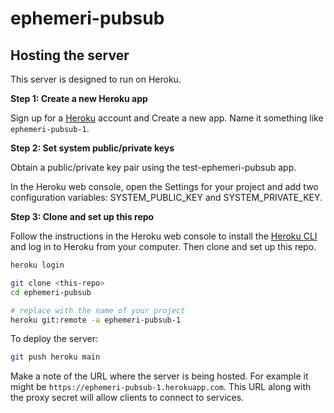 # ephemeri-pubsub

## Hosting the server

This server is designed to run on Heroku.

**Step 1: Create a new Heroku app**

Sign up for a [Heroku](https://heroku.com) account and Create a new app. Name it something like `ephemeri-pubsub-1`.

**Step 2: Set system public/private keys**

Obtain a public/private key pair using the test-ephemeri-pubsub app.

In the Heroku web console, open the Settings for your project and add two configuration variables: SYSTEM_PUBLIC_KEY and SYSTEM_PRIVATE_KEY.

**Step 3: Clone and set up this repo**

Follow the instructions in the Heroku web console to install the [Heroku CLI](https://devcenter.heroku.com/articles/heroku-cli) and log in to Heroku from your computer. Then clone and set up this repo.

```bash
heroku login

git clone <this-repo>
cd ephemeri-pubsub

# replace with the name of your project
heroku git:remote -a ephemeri-pubsub-1
```

To deploy the server:

```bash
git push heroku main
```

Make a note of the URL where the server is being hosted. For example it might be `https://ephemeri-pubsub-1.herokuapp.com`. This URL along with the proxy secret will allow clients to connect to services.